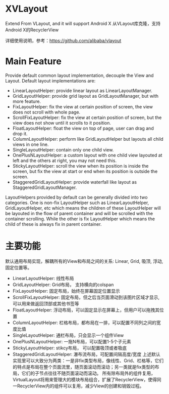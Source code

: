 # XVLayout
Extend From VLayout, and it will support Android X
从VLayout库克隆，支持Android X的RecyclerView

详细使用说明，参考：https://github.com/alibaba/vlayout

# Main Feature
Provide default common layout implementation, decouple the View and Layout. Default layout implementations are:
* LinearLayoutHelper: provide linear layout as LinearLayoutManager.
* GridLayoutHelper: provide grid layout as GridLayoutManager, but with more feature.
* FixLayoutHelper: fix the view at certain position of screen, the view does not scroll with whole page.
* ScrollFixLayoutHelper: fix the view at certain position of screen, but the view does not show until it scrolls to it position.
* FloatLayoutHelper: float the view on top of page, user can drag and drop it.
* ColumnLayoutHelper: perform like GridLayoutHelper but layouts all child views in one line.
* SingleLayoutHelper: contain only one child view.
* OnePlusNLayoutHelper: a custom layout with one child view layouted at left and the others at right, you may not need this.
* StickyLayoutHelper: scroll the view when its position is inside the screen, but fix the view at start or end when its position is outside the screen.
* StaggeredGridLayoutHelper: provide waterfall like layout as StaggeredGridLayoutManager.

LayoutHelpers provided by default can be generally divided into two categories. One is non-fix LayoutHelper such as LinearLayoutHelper, GridLayoutHelper, etc which means the children of these LayoutHelper will be layouted in the flow of parent container and will be scrolled with the container scrolling. While the other is fix LayoutHelper which means the child of these is always fix in parent container.

# 主要功能
默认通用布局实现，解耦所有的View和布局之间的关系: Linear, Grid, 吸顶, 浮动, 固定位置等。
* LinearLayoutHelper: 线性布局
* GridLayoutHelper: Grid布局， 支持横向的colspan
* FixLayoutHelper: 固定布局，始终在屏幕固定位置显示
* ScrollFixLayoutHelper: 固定布局，但之后当页面滑动到该图片区域才显示, 可以用来做返回顶部或其他书签等
* FloatLayoutHelper: 浮动布局，可以固定显示在屏幕上，但用户可以拖拽其位置
* ColumnLayoutHelper: 栏格布局，都布局在一排，可以配置不同列之间的宽度比值
* SingleLayoutHelper: 通栏布局，只会显示一个组件View
* OnePlusNLayoutHelper: 一拖N布局，可以配置1-5个子元素
* StickyLayoutHelper: stikcy布局， 可以配置吸顶或者吸底
* StaggeredGridLayoutHelper: 瀑布流布局，可配置间隔高度/宽度
上述默认实现里可以大致分为两类：一是非fix类型布局，像线性、Grid、栏格等，它们的特点是布局在整个页面流里，随页面滚动而滚动；另一类就是fix类型的布局，它们的子节点往往不随页面滚动而滚动。
所有除布局外的组件复用，VirtualLayout将用来管理大的模块布局组合，扩展了RecyclerView，使得同一RecyclerView内的组件可以复用，减少View的创建和销毁过程。